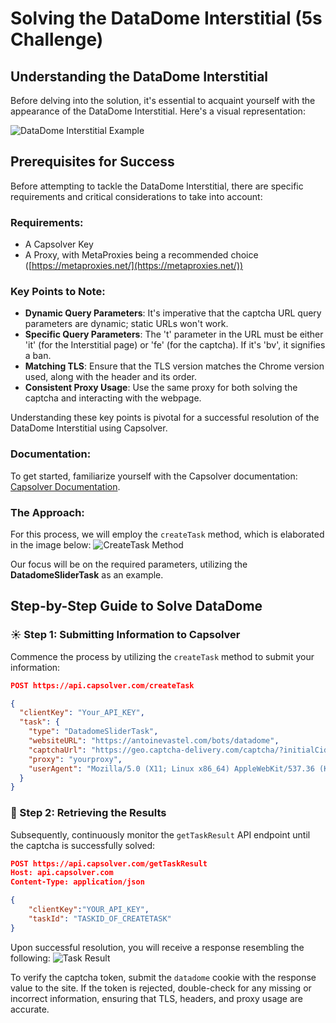 # Solving the DataDome Interstitial (5s Challenge)

## Understanding the DataDome Interstitial
Before delving into the solution, it's essential to acquaint yourself with the appearance of the DataDome Interstitial. Here's a visual representation:

![DataDome Interstitial Example](https://assets.capsolver.com/prod/images/post/2023-11-21/da75346e-4300-451b-a80d-f0d78670db87.png)

## Prerequisites for Success
Before attempting to tackle the DataDome Interstitial, there are specific requirements and critical considerations to take into account:

### Requirements:
- A Capsolver Key
- A Proxy, with MetaProxies being a recommended choice ([https://metaproxies.net/](https://metaproxies.net/))

### Key Points to Note:
- **Dynamic Query Parameters**: It's imperative that the captcha URL query parameters are dynamic; static URLs won't work.
- **Specific Query Parameters**: The 't' parameter in the URL must be either 'it' (for the Interstitial page) or 'fe' (for the captcha). If it's 'bv', it signifies a ban.
- **Matching TLS**: Ensure that the TLS version matches the Chrome version used, along with the header and its order.
- **Consistent Proxy Usage**: Use the same proxy for both solving the captcha and interacting with the webpage.

Understanding these key points is pivotal for a successful resolution of the DataDome Interstitial using Capsolver.

### Documentation:
To get started, familiarize yourself with the Capsolver documentation: [Capsolver Documentation](https://docs.capsolver.com/guide/antibots/datadome.html).

### The Approach:
For this process, we will employ the `createTask` method, which is elaborated in the image below:
![CreateTask Method](https://assets.capsolver.com/prod/images/post/2023-05-11/3f9e93fd-ecdb-45d8-8c81-aff582c5b6fc.png)

Our focus will be on the required parameters, utilizing the **DatadomeSliderTask** as an example.

## Step-by-Step Guide to Solve DataDome

### ☀️ Step 1: Submitting Information to Capsolver
Commence the process by utilizing the `createTask` method to submit your information:

```JSON
POST https://api.capsolver.com/createTask

{
  "clientKey": "Your_API_KEY",
  "task": {
    "type": "DatadomeSliderTask",
    "websiteURL": "https://antoinevastel.com/bots/datadome",
    "captchaUrl": "https://geo.captcha-delivery.com/captcha/?initialCid=yourInitialCid&cid=yourCid&t=it&referer=https%3A%2F%2Fantoinevastel.com%2Fbots%2Fdatadome&s=YourSParam&e=youreParam",
    "proxy": "yourproxy",
    "userAgent": "Mozilla/5.0 (X11; Linux x86_64) AppleWebKit/537.36 (KHTML, like Gecko) Chrome/110.0.0.0 Safari/537.36"
  }
}
```

### 🎯 Step 2: Retrieving the Results
Subsequently, continuously monitor the `getTaskResult` API endpoint until the captcha is successfully solved:

```json
POST https://api.capsolver.com/getTaskResult
Host: api.capsolver.com
Content-Type: application/json

{
    "clientKey":"YOUR_API_KEY",
    "taskId": "TASKID_OF_CREATETASK"
}
```

Upon successful resolution, you will receive a response resembling the following:
![Task Result](https://assets.capsolver.com/prod/images/post/2023-05-11/af01f1dd-9a30-46b6-a536-b43129df8d1a.png)

To verify the captcha token, submit the `datadome` cookie with the response value to the site. If the token is rejected, double-check for any missing or incorrect information, ensuring that TLS, headers, and proxy usage are accurate.

